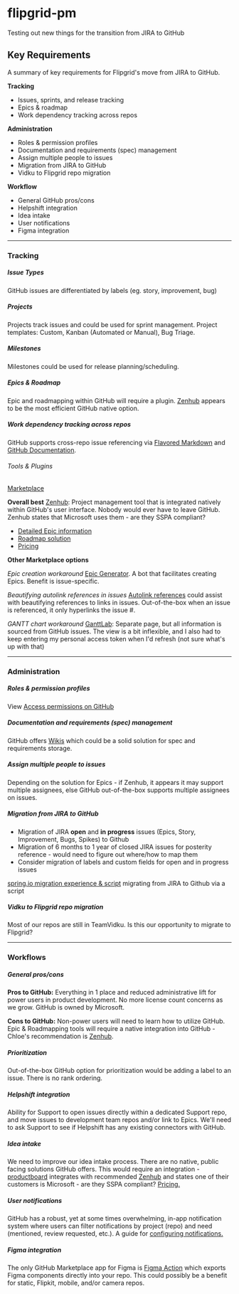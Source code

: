 # flipgrid-pm
Testing out new things for the transition from JIRA to GitHub


## Key Requirements
A summary of key requirements for Flipgrid's move from JIRA to GitHub. 

**Tracking**
- Issues, sprints, and release tracking
- Epics & roadmap
- Work dependency tracking across repos

**Administration**
- Roles & permission profiles
- Documentation and requirements (spec) management
- Assign multiple people to issues
- Migration from JIRA to GitHub
- Vidku to Flipgrid repo migration

**Workflow**
- General GitHub pros/cons
- Helpshift integration
- Idea intake
- User notifications
- Figma integration 

***

### Tracking

##### _Issue Types_
GitHub issues are differentiated by labels (eg. story, improvement, bug)

##### _Projects_
Projects track issues and could be used for sprint management. Project templates: Custom, Kanban (Automated or Manual), Bug Triage. 

##### _Milestones_
Milestones could be used for release planning/scheduling. 

##### _Epics & Roadmap_ 
Epic and roadmapping within GitHub will require a plugin. [Zenhub](https://www.zenhub.com/) appears to be the most efficient GitHub native option.

##### _Work dependency tracking across repos_ 
GitHub supports cross-repo issue referencing via [Flavored Markdown](https://docs.github.com/en/github/writing-on-github/autolinked-references-and-urls) and [GitHub Documentation](https://docs.github.com/en/github/managing-your-work-on-github/linking-a-pull-request-to-an-issue).

###### Tools & Plugins
[Marketplace](https://github.com/marketplace)

**Overall best**
[Zenhub](https://github.com/marketplace/zenhub): Project management tool that is integrated natively within GitHub's user interface. Nobody would ever have to leave GitHub. Zenhub states that Microsoft uses them - are they SSPA compliant?
- [Detailed Epic information](https://help.zenhub.com/support/solutions/articles/43000010341-an-intro-to-zenhub-epics)
- [Roadmap solution](https://help.zenhub.com/support/solutions/43000042876)
- [Pricing](https://www.zenhub.com/pricing)

**Other Marketplace options**

_Epic creation workaround_
[Epic Generator](https://github.com/apps/epic-generator). A bot that facilitates creating Epics. Benefit is issue-specific. 

_Beautifying autolink references in issues_
[Autolink references](https://docs.github.com/en/github/administering-a-repository/configuring-autolinks-to-reference-external-resources) could assist with beautifying references to links in issues. Out-of-the-box when an issue is referenced, it only hyperlinks the issue #. 

_GANTT chart workaround_
[GanttLab](https://www.ganttlab.com/): Separate page, but all information is sourced from GitHub issues. The view is a bit inflexible, and I also had to keep entering my personal access token when I'd refresh (not sure what's up with that)

***

### Administration

##### _Roles & permission profiles_ 
View [Access  permissions on GitHub](https://docs.github.com/en/github/getting-started-with-github/access-permissions-on-github#organization-accounts)

##### _Documentation and requirements (spec) management_ 
GitHub offers [Wikis](https://docs.github.com/en/github/building-a-strong-community/about-wikis) which could be a solid solution for spec and requirements storage. 

##### _Assign multiple people to issues_ 
Depending on the solution for Epics - if Zenhub, it appears it may support multiple assignees, else GitHub out-of-the-box supports multiple assignees on issues.

##### _Migration from JIRA to GitHub_
- Migration of JIRA **open** and **in progress** issues (Epics, Story, Improvement, Bugs, Spikes) to Github
- Migration of 6 months to 1 year of closed JIRA issues for posterity reference - would need to figure out where/how to map them
- Consider migration of labels and custom fields for open and in progress issues

[spring.io migration experience & script](https://spring.io/blog/2019/01/15/spring-framework-s-migration-from-jira-to-github-issues) migrating from JIRA to Github via a script 

##### _Vidku to Flipgrid repo migration_ 
Most of our repos are still in TeamVidku. Is this our opportunity to migrate to Flipgrid?

***

### Workflows
 
##### _General pros/cons_
**Pros to GitHub:** Everything in 1 place and reduced administrative lift for power users in product development. No more license count concerns as we grow. GitHub is owned by Microsoft. 

**Cons to GitHub:** Non-power users will need to learn how to  utilize GitHub. Epic & Roadmapping tools will require a native integration into GitHub - Chloe's recommendation is [Zenhub](https://www.zenhub.com/). 

##### _Prioritization_ 
Out-of-the-box GitHub option for prioritization would be adding a label to an issue. There is no rank ordering. 

##### _Helpshift integration_ 
Ability for Support to open issues directly within a dedicated Support repo, and move issues to development team repos and/or link to Epics. We'll need to ask Support to see if Helpshift has any existing connectors with GitHub. 

##### _Idea intake_ 
We need to improve our idea intake process. There are no native, public facing solutions GitHub offers. This would require an integration - [productboard](https://www.productboard.com/) integrates with recommended [Zenhub](https://www.zenhub.com/) and states one of their customers is Microsoft - are they SSPA compliant? [Pricing.](https://www.productboard.com/pricing/)

##### _User notifications_ 
GitHub has a robust, yet at some times overwhelming, in-app notification system where users can filter notifications by project (repo) and need (mentioned, review requested, etc.). A guide for [configuring notifications.](https://docs.github.com/en/github/managing-subscriptions-and-notifications-on-github/configuring-notifications)

##### _Figma integration_ 
The only GitHub Marketplace app for Figma is [Figma Action](https://github.com/marketplace/actions/figma-action) which exports Figma components directly into your repo. This could possibly be a benefit for static, Flipkit, mobile, and/or camera repos. 